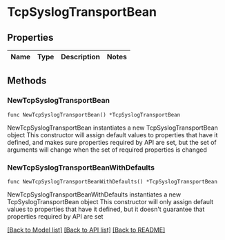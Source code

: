 # TcpSyslogTransportBean

## Properties

Name | Type | Description | Notes
------------ | ------------- | ------------- | -------------

## Methods

### NewTcpSyslogTransportBean

`func NewTcpSyslogTransportBean() *TcpSyslogTransportBean`

NewTcpSyslogTransportBean instantiates a new TcpSyslogTransportBean object
This constructor will assign default values to properties that have it defined,
and makes sure properties required by API are set, but the set of arguments
will change when the set of required properties is changed

### NewTcpSyslogTransportBeanWithDefaults

`func NewTcpSyslogTransportBeanWithDefaults() *TcpSyslogTransportBean`

NewTcpSyslogTransportBeanWithDefaults instantiates a new TcpSyslogTransportBean object
This constructor will only assign default values to properties that have it defined,
but it doesn't guarantee that properties required by API are set


[[Back to Model list]](../README.md#documentation-for-models) [[Back to API list]](../README.md#documentation-for-api-endpoints) [[Back to README]](../README.md)


